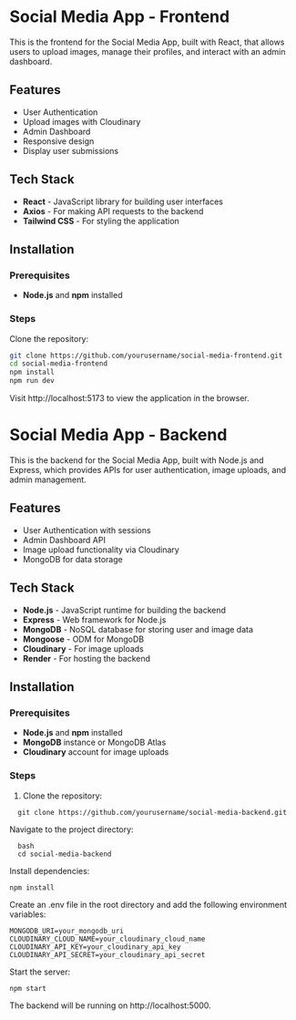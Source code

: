 # Social Media App - Frontend

This is the frontend for the Social Media App, built with React, that allows users to upload images, manage their profiles, and interact with an admin dashboard.

## Features

- User Authentication
- Upload images with Cloudinary
- Admin Dashboard
- Responsive design
- Display user submissions

## Tech Stack

- **React** - JavaScript library for building user interfaces
- **Axios** - For making API requests to the backend
- **Tailwind CSS** - For styling the application

## Installation

### Prerequisites

- **Node.js** and **npm** installed

### Steps

Clone the repository:

   ```bash
   git clone https://github.com/yourusername/social-media-frontend.git
   cd social-media-frontend
   npm install
   npm run dev
   ```
Visit http://localhost:5173 to view the application in the browser.




# Social Media App - Backend

This is the backend for the Social Media App, built with Node.js and Express, which provides APIs for user authentication, image uploads, and admin management.

## Features

- User Authentication with sessions
- Admin Dashboard API
- Image upload functionality via Cloudinary
- MongoDB for data storage

## Tech Stack

- **Node.js** - JavaScript runtime for building the backend
- **Express** - Web framework for Node.js
- **MongoDB** - NoSQL database for storing user and image data
- **Mongoose** - ODM for MongoDB
- **Cloudinary** - For image uploads
- **Render** - For hosting the backend

## Installation

### Prerequisites

- **Node.js** and **npm** installed
- **MongoDB** instance or MongoDB Atlas
- **Cloudinary** account for image uploads

### Steps

1. Clone the repository:
 ```
   git clone https://github.com/yourusername/social-media-backend.git
```
Navigate to the project directory:
```
  bash
  cd social-media-backend
```
Install dependencies:
```
npm install
```
Create an .env file in the root directory and add the following environment variables:
```
MONGODB_URI=your_mongodb_uri
CLOUDINARY_CLOUD_NAME=your_cloudinary_cloud_name
CLOUDINARY_API_KEY=your_cloudinary_api_key
CLOUDINARY_API_SECRET=your_cloudinary_api_secret
```
Start the server:
```
npm start
```
The backend will be running on http://localhost:5000.
   
